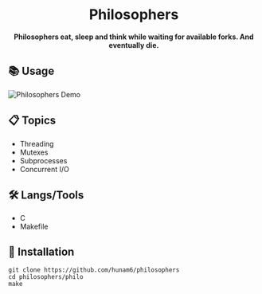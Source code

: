 <div align="center">
  <h1>Philosophers</h1>
  <b>Philosophers eat, sleep and think while waiting for available forks. And eventually die.</b>
</div>

## 📚 Usage
![Philosophers Demo](https://github.com/Hunam6/philosophers/assets/38606542/746913ea-2b21-4617-8385-f0464d938e7b)

## 📋 Topics

- Threading
- Mutexes
- Subprocesses
- Concurrent I/O

## 🛠️ Langs/Tools

- C
- Makefile

## 🚀 Installation

```
git clone https://github.com/hunam6/philosophers
cd philosophers/philo
make
```
